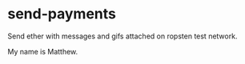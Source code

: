 # send-payments
Send ether with messages and gifs attached on ropsten test network.

My name is Matthew.
